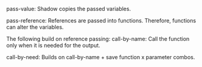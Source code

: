 pass-value:
Shadow copies the passed variables.

pass-reference:
References are passed into functions. Therefore, functions can alter the variables.


The following build on reference passing:
call-by-name:
Call the function only when it is needed for the output.

call-by-need:
Builds on call-by-name + save function x parameter combos.
